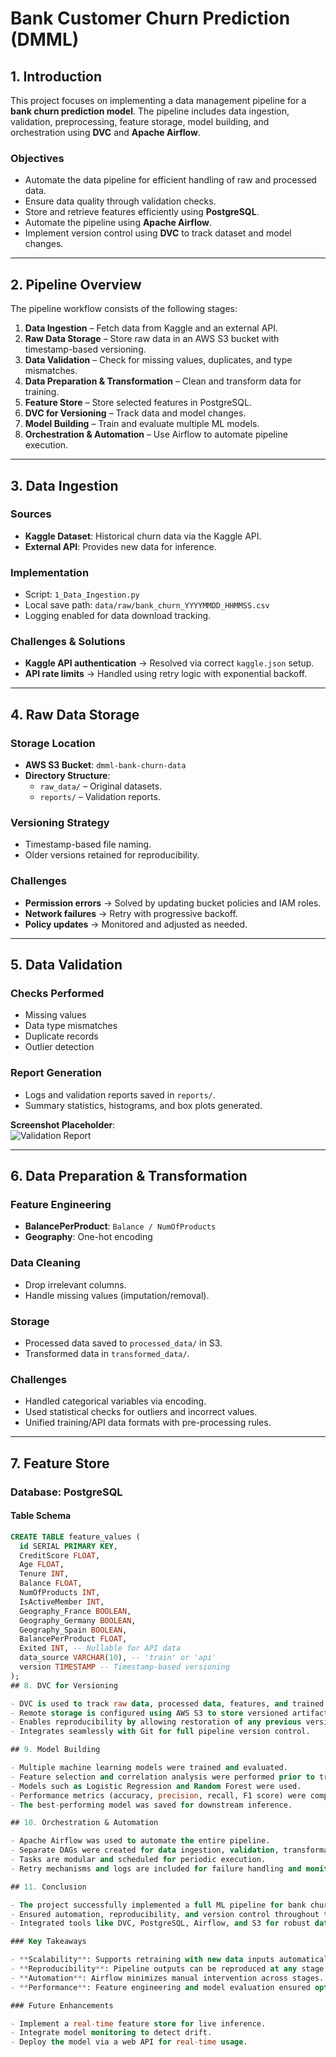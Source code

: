 # **Bank Customer Churn Prediction (DMML)**

## 1. Introduction

This project focuses on implementing a data management pipeline for a **bank churn prediction model**. The pipeline includes data ingestion, validation, preprocessing, feature storage, model building, and orchestration using **DVC** and **Apache Airflow**.

### Objectives

- Automate the data pipeline for efficient handling of raw and processed data.
- Ensure data quality through validation checks.
- Store and retrieve features efficiently using **PostgreSQL**.
- Automate the pipeline using **Apache Airflow**.
- Implement version control using **DVC** to track dataset and model changes.

---

## 2. Pipeline Overview

The pipeline workflow consists of the following stages:

1. **Data Ingestion** – Fetch data from Kaggle and an external API.
2. **Raw Data Storage** – Store raw data in an AWS S3 bucket with timestamp-based versioning.
3. **Data Validation** – Check for missing values, duplicates, and type mismatches.
4. **Data Preparation & Transformation** – Clean and transform data for training.
5. **Feature Store** – Store selected features in PostgreSQL.
6. **DVC for Versioning** – Track data and model changes.
7. **Model Building** – Train and evaluate multiple ML models.
8. **Orchestration & Automation** – Use Airflow to automate pipeline execution.

---

## 3. Data Ingestion

### Sources

- **Kaggle Dataset**: Historical churn data via the Kaggle API.
- **External API**: Provides new data for inference.

### Implementation

- Script: `1_Data_Ingestion.py`
- Local save path: `data/raw/bank_churn_YYYYMMDD_HHMMSS.csv`
- Logging enabled for data download tracking.

### Challenges & Solutions

- **Kaggle API authentication** → Resolved via correct `kaggle.json` setup.
- **API rate limits** → Handled using retry logic with exponential backoff.

---

## 4. Raw Data Storage

### Storage Location

- **AWS S3 Bucket**: `dmml-bank-churn-data`
- **Directory Structure**:
  - `raw_data/` – Original datasets.
  - `reports/` – Validation reports.

### Versioning Strategy

- Timestamp-based file naming.
- Older versions retained for reproducibility.

### Challenges

- **Permission errors** → Solved by updating bucket policies and IAM roles.
- **Network failures** → Retry with progressive backoff.
- **Policy updates** → Monitored and adjusted as needed.

---

## 5. Data Validation

### Checks Performed

- Missing values
- Data type mismatches
- Duplicate records
- Outlier detection

### Report Generation

- Logs and validation reports saved in `reports/`.
- Summary statistics, histograms, and box plots generated.

**Screenshot Placeholder**:  
![Validation Report](path/to/validation_report.png)

---

## 6. Data Preparation & Transformation

### Feature Engineering

- **BalancePerProduct**: `Balance / NumOfProducts`
- **Geography**: One-hot encoding

### Data Cleaning

- Drop irrelevant columns.
- Handle missing values (imputation/removal).

### Storage

- Processed data saved to `processed_data/` in S3.
- Transformed data in `transformed_data/`.

### Challenges

- Handled categorical variables via encoding.
- Used statistical checks for outliers and incorrect values.
- Unified training/API data formats with pre-processing rules.

---

## 7. Feature Store

### Database: PostgreSQL

#### Table Schema

```sql
CREATE TABLE feature_values (
  id SERIAL PRIMARY KEY,
  CreditScore FLOAT,
  Age FLOAT,
  Tenure INT,
  Balance FLOAT,
  NumOfProducts INT,
  IsActiveMember INT,
  Geography_France BOOLEAN,
  Geography_Germany BOOLEAN,
  Geography_Spain BOOLEAN,
  BalancePerProduct FLOAT,
  Exited INT, -- Nullable for API data
  data_source VARCHAR(10), -- 'train' or 'api'
  version TIMESTAMP -- Timestamp-based versioning
);
## 8. DVC for Versioning

- DVC is used to track raw data, processed data, features, and trained model files.
- Remote storage is configured using AWS S3 to store versioned artifacts.
- Enables reproducibility by allowing restoration of any previous version of data or models.
- Integrates seamlessly with Git for full pipeline version control.

## 9. Model Building

- Multiple machine learning models were trained and evaluated.
- Feature selection and correlation analysis were performed prior to training.
- Models such as Logistic Regression and Random Forest were used.
- Performance metrics (accuracy, precision, recall, F1 score) were computed.
- The best-performing model was saved for downstream inference.

## 10. Orchestration & Automation

- Apache Airflow was used to automate the entire pipeline.
- Separate DAGs were created for data ingestion, validation, transformation, and model training.
- Tasks are modular and scheduled for periodic execution.
- Retry mechanisms and logs are included for failure handling and monitoring.

## 11. Conclusion

- The project successfully implemented a full ML pipeline for bank churn prediction.
- Ensured automation, reproducibility, and version control throughout the pipeline.
- Integrated tools like DVC, PostgreSQL, Airflow, and S3 for robust data handling.

### Key Takeaways

- **Scalability**: Supports retraining with new data inputs automatically.
- **Reproducibility**: Pipeline outputs can be reproduced at any stage using DVC.
- **Automation**: Airflow minimizes manual intervention across stages.
- **Performance**: Feature engineering and model evaluation ensured optimal results.

### Future Enhancements

- Implement a real-time feature store for live inference.
- Integrate model monitoring to detect drift.
- Deploy the model via a web API for real-time usage.

